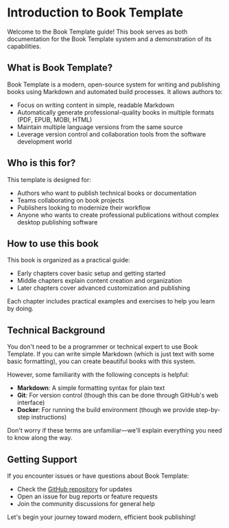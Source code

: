 # Introduction to Book Template

Welcome to the Book Template guide! This book serves as both documentation for the Book Template system and a demonstration of its capabilities.

## What is Book Template?

Book Template is a modern, open-source system for writing and publishing books using Markdown and automated build processes. It allows authors to:

- Focus on writing content in simple, readable Markdown
- Automatically generate professional-quality books in multiple formats (PDF, EPUB, MOBI, HTML)
- Maintain multiple language versions from the same source
- Leverage version control and collaboration tools from the software development world

## Who is this for?

This template is designed for:

- Authors who want to publish technical books or documentation
- Teams collaborating on book projects
- Publishers looking to modernize their workflow
- Anyone who wants to create professional publications without complex desktop publishing software

## How to use this book

This book is organized as a practical guide:

- Early chapters cover basic setup and getting started
- Middle chapters explain content creation and organization
- Later chapters cover advanced customization and publishing

Each chapter includes practical examples and exercises to help you learn by doing.

## Technical Background

You don't need to be a programmer or technical expert to use Book Template. If you can write simple Markdown (which is just text with some basic formatting), you can create beautiful books with this system.

However, some familiarity with the following concepts is helpful:

- **Markdown**: A simple formatting syntax for plain text
- **Git**: For version control (though this can be done through GitHub's web interface)
- **Docker**: For running the build environment (though we provide step-by-step instructions)

Don't worry if these terms are unfamiliar—we'll explain everything you need to know along the way.

## Getting Support

If you encounter issues or have questions about Book Template:

- Check the [GitHub repository](https://github.com/iksnae/book-template) for updates
- Open an issue for bug reports or feature requests
- Join the community discussions for general help

Let's begin your journey toward modern, efficient book publishing!